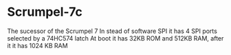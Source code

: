 # Scrumpel-7c
The sucessor of the Scrumpel 7
In stead of software SPI it has 4 SPI ports selected by a 74HC574 latch
At boot it has 32KB ROM and 512KB RAM, after it it has 1024 KB RAM
